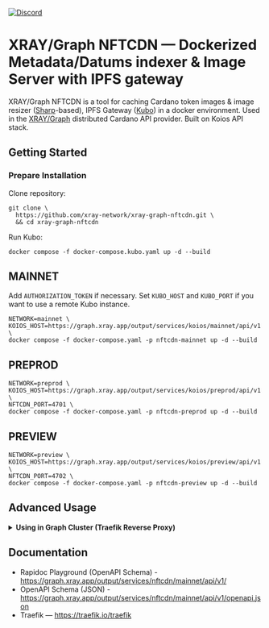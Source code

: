 <a href="https://discord.gg/WhZmm46APN"><img alt="Discord" src="https://img.shields.io/discord/852538978946383893?style=for-the-badge&logo=discord&label=Discord&labelColor=%231940ED&color=%233FCB9B"></a>

# XRAY/Graph NFTCDN — Dockerized Metadata/Datums indexer & Image Server with IPFS gateway

XRAY/Graph NFTCDN is a tool for caching Cardano token images & image resizer ([Sharp](https://sharp.pixelplumbing.com/)-based), IPFS Gateway ([Kubo](https://github.com/ipfs/kubo/)) in a docker environment. Used in the [XRAY/Graph](https://xray.app/) distributed Cardano API provider. Built on Koios API stack.

## Getting Started

### Prepare Installation

Clone repository:
``` console
git clone \
  https://github.com/xray-network/xray-graph-nftcdn.git \
  && cd xray-graph-nftcdn
```

Run Kubo:
``` console
docker compose -f docker-compose.kubo.yaml up -d --build
```

## MAINNET

Add `AUTHORIZATION_TOKEN` if necessary. Set `KUBO_HOST` and `KUBO_PORT` if you want to use a remote Kubo instance.

``` console
NETWORK=mainnet \
KOIOS_HOST=https://graph.xray.app/output/services/koios/mainnet/api/v1 \
docker compose -f docker-compose.yaml -p nftcdn-mainnet up -d --build
```

## PREPROD

``` console
NETWORK=preprod \
KOIOS_HOST=https://graph.xray.app/output/services/koios/preprod/api/v1 \
NFTCDN_PORT=4701 \
docker compose -f docker-compose.yaml -p nftcdn-preprod up -d --build
```

## PREVIEW

``` console
NETWORK=preview \
KOIOS_HOST=https://graph.xray.app/output/services/koios/preview/api/v1 \
NFTCDN_PORT=4702 \
docker compose -f docker-compose.yaml -p nftcdn-preview up -d --build
```

## Advanced Usage

<details>
  <summary><b>Using in Graph Cluster (Traefik Reverse Proxy)</b></summary>

1. Clone and run Traefik:
``` console
git clone https://github.com/xray-network/traefik-docker.git \
&& cd traefik-docker \
&& docker compose -up d
```

2. Set `BEARER_RESOLVER_TOKEN` and `docker-compose.kubo.xray.yaml`:
``` console
BEARER_RESOLVER_TOKEN=your_access_token \
docker compose -f docker-compose.kubo.xray.yaml up -d --build
```

3. Set `BEARER_RESOLVER_TOKEN` and `docker-compose.xray.yaml`:
``` console
NETWORK=mainnet \
BEARER_RESOLVER_TOKEN=your_access_token \
KOIOS_HOST=https://graph.xray.app/output/services/koios/mainnet/api/v1 \
docker compose -f docker-compose.xray.yaml -p nftcdn-mainnet up -d --build
```

</details>

## Documentation

* Rapidoc Playground (OpenAPI Schema) - https://graph.xray.app/output/services/nftcdn/mainnet/api/v1/
* OpenAPI Schema (JSON) - https://graph.xray.app/output/services/nftcdn/mainnet/api/v1/openapi.json
* Traefik — https://traefik.io/traefik


